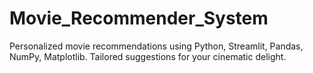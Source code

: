 # Movie_Recommender_System
Personalized movie recommendations using Python, Streamlit, Pandas, NumPy, Matplotlib. Tailored suggestions for your cinematic delight.
